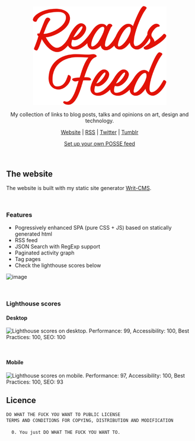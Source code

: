 &nbsp;

<p align="center"><img src="theme/assets/logo.svg" style="width: 360px;" alt="Reads Feed"></p>

<p align="center">My collection of links to blog posts, talks and opinions on art, design and technology.</p>
<p align="center"><a href="https://enes.in/feed">Website</a> | <a href="https://enes.in/feed/feed.xml">RSS</a> | <a href="https://twitter.com/reads_feed">Twitter</a> | <a href="https://readsfeed.tumblr.com">Tumblr</a></p>
<p align="center"><a href="misc/setup.md">Set up your own POSSE feed</a></p>

&nbsp;

## The website

The website is built with my static site generator [Writ-CMS](https://github.com/scriptype/writ-cms).

&nbsp;

### Features

- Pogressively enhanced SPA (pure CSS + JS) based on statically generated html
- RSS feed
- JSON Search with RegExp support
- Paginated activity graph
- Tag pages
- Check the lighthouse scores below

<img width="600" alt="image" src="https://github.com/scriptype/feed/assets/5516876/30ea4db1-10ad-40d2-a460-08a79d146fba">

&nbsp;

### Lighthouse scores

#### Desktop

<img width="300" alt="Lighthouse scores on desktop. Performance: 99, Accessibility: 100, Best Practices: 100, SEO: 100" src="https://github.com/scriptype/feed/assets/5516876/8fa27817-1b4d-4430-b800-598ecbf55897">

&nbsp;

#### Mobile

<img width="300" alt="Lighthouse scores on mobile. Performance: 97, Accessibility: 100, Best Practices: 100, SEO: 93" src="https://github.com/scriptype/feed/assets/5516876/a0160fd2-a720-4181-aabb-951002d70e0f">


## Licence
 
```
DO WHAT THE FUCK YOU WANT TO PUBLIC LICENSE
TERMS AND CONDITIONS FOR COPYING, DISTRIBUTION AND MODIFICATION

  0. You just DO WHAT THE FUCK YOU WANT TO.
```
